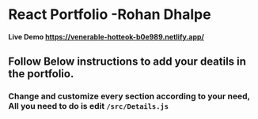 # React Portfolio -Rohan Dhalpe
#### Live Demo https://venerable-hotteok-b0e989.netlify.app/

## Follow Below instructions to add your deatils in the portfolio.

### Change and customize every section according to your need, All you need to do is edit `/src/Details.js`



